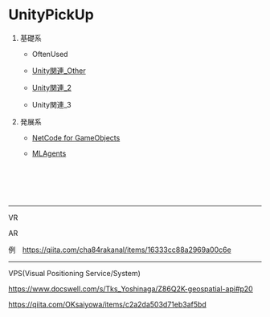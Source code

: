 # UnityPickUp
   
   1. 基礎系
      - OftenUsed

      - [Unity関連_Other](3_1_Other/3_1_Other.md)

      - [Unity関連_2](3_2_Other.md)

      - Unity関連_3

   2. 発展系
       -  <a href="https://drive.google.com/drive/folders/1gUOwsJvWfTcIOitGhQpPudrnVWQn3IiW" target="_blank">NetCode for GameObjects</a>

       - [MLAgents](3_3_MLAgents/3_0_MLAgents.md)
 
<br>
<br>
<br>
<br>

----
VR

AR

例　https://qiita.com/cha84rakanal/items/16333cc88a2969a00c6e

---

VPS(Visual Positioning Service/System)

https://www.docswell.com/s/Tks_Yoshinaga/Z86Q2K-geospatial-api#p20


https://qiita.com/OKsaiyowa/items/c2a2da503d71eb3af5bd